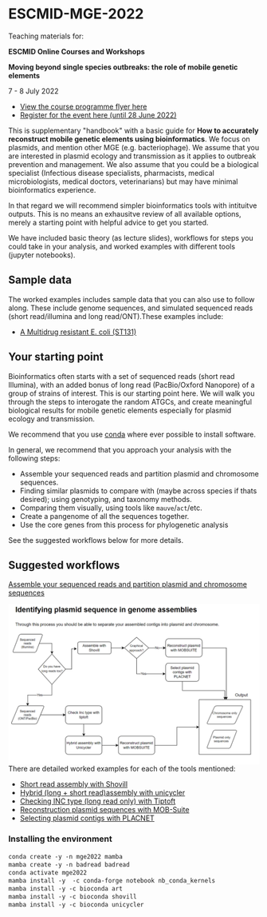 # ESCMID-MGE-2022

Teaching materials for:

**ESCMID Online Courses and Workshops** 

**Moving beyond single species outbreaks: the role of mobile genetic elements** 

7 - 8 July 2022

* [View the course programme flyer here](https://www.escmid.org/fileadmin/src/media/PDFs/1Dates_Events/event_flyers/ESGEM_Course22_web.pdf)
* [Register for the event here (until 28 June 2022)](https://events.escmid.org/event/35)


This is supplementary "handbook" with a basic guide for **How to accurately reconstruct mobile genetic elements using bioinformatics**. We focus on 
plasmids, and mention other MGE (e.g. bacteriophage). We assume that you are interested in plasmid ecology and transmission as it applies to outbreak prevention and management.
We also assume that you could be a biological specialist (Infectious disease specialists, pharmacists, medical microbiologists, medical doctors, veterinarians) but may have minimal bioinformatics experience.

In that regard we will recommend simpler bioinformatics tools with intituitve outputs. This is no means an exhausitve review of all available options, merely a starting point with helpful advice to get you started. 

We have included basic theory (as lecture slides), workflows for steps you could take in your analysis, and worked examples with different tools (jupyter notebooks).

## Sample data

The worked examples includes sample data that you can also use to follow along. These include genome sequences, and simulated sequenced reads (short read/illumina and long read/ONT).These examples include:

* [A Multidrug resistant E. coli (ST131)](simulate_reads/simulate_reads.ipynb)

## Your starting point 

Bioinformatics often starts with a set of sequenced reads (short read Illumina), with
an added bonus of long read (PacBio/Oxford Nanopore) of a group of strains of interest. This is our starting point here. We will walk you through the steps to 
interogate the random ATGCs, and create meaningful biological results for mobile genetic elements especially for plasmid ecology and transmission. 

We recommend that you use [conda](https://docs.conda.io/en/latest/) where ever possible to install software. 

In general, we recommend that you approach your analysis with the following steps:

* Assemble your sequenced reads and partition plasmid and chromosome sequences. 
* Finding similar plasmids to compare with (maybe across species if thats desired); using genotyping, and taxonomy methods. 
* Comparing them visually, using tools like `mauve`/`act`/etc.
* Create a pangenome of all the sequences together.
* Use the core genes from this process for phylogenetic analysis 

See the suggested workflows below for more details.

## Suggested workflows 

[Assemble your sequenced reads and partition plasmid and chromosome sequences](https://tinyurl.com/4js7yf4y)

<img src="plas_vs_chrom.png "
     style="float: left; margin-right: 10px;" />


There are detailed worked examples for each of the tools mentioned:

* [Short read assembly with Shovill](assembly_annotation/assembly_annotation_short_reads.ipynb)
* [Hybrid (long + short read)assembly with unicycler](assembly_annotation/assembly_annotation_hybrid.ipynb)
* [Checking INC type (long read only) with Tiptoft](genotyping/plasmid_detect_tiptof.ipynb)
* [Reconstruction plasmid sequences with MOB-Suite](genotyping/plasmid_reconstruction_mobsuite.ipynb)
* [Selecting plasmid contigs with PLACNET](assembly_annotation/assembly_plasmid_placnet.ipynb)


### Installing the environment

```
conda create -y -n mge2022 mamba 
mamba create -y -n badread badread
conda activate mge2022 
mamba install -y  -c conda-forge notebook nb_conda_kernels
mamba install -y -c bioconda art
mamba install -y -c bioconda shovill
mamba install -y -c bioconda unicycler

```